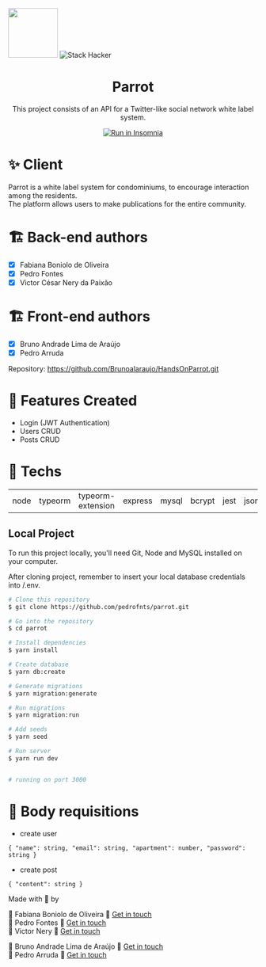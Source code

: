 <div>
  <img src="https://user-images.githubusercontent.com/90655270/161388302-145d58d6-723a-4dc1-97e7-80133dfa4c3a.png" width="100px">
  <img alt="Stack Hacker" src="https://img.shields.io/static/v1?label=stack&message=hacker&color=success&labelColor=grey">
</div>

<h1 align="center">Parrot</h1>

<p align="center">This project consists of an API for a Twitter-like social network white label system.</p>
<p align="center"><a href="https://insomnia.rest/run/?label=Parrot&uri=https%3A%2F%2Fraw.githubusercontent.com%2FNeryVictor%2Fparrot%2Fmain%2F.docs%2FInsomnia_2022-09-09.json" target="_blank"><img src="https://insomnia.rest/images/run.svg" alt="Run in Insomnia"></a>
</a></p>


 
✨ Client
===============

Parrot is a white label system for condominiums, to encourage interaction among the residents.<br>
The platform allows users to make publications for the entire community.


🏗️ Back-end authors
=================
- [x] Fabiana Boniolo de Oliveira
- [x] Pedro Fontes
- [x] Victor César Nery da Paixão 

🏗️ Front-end authors
=================

- [x] Bruno Andrade Lima de Araújo
- [x] Pedro Arruda 

Repository: https://github.com/Brunoalaraujo/HandsOnParrot.git

📝 Features Created
=====================
* Login (JWT Authentication)
* Users CRUD
* Posts CRUD


🚀 Techs
=================

<table>
<tr>
<td>node</td>
<td>typeorm</td>
<td>typeorm-extension</td>
<td>express</td>
<td>mysql</td>
<td>bcrypt</td>
<td>jest</td>
<td>jsonwebtoken</td>
<td>supertest</td>
<td>reflect-metadata</td>
</tr>
</table>

## Local Project

To run this project locally, you'll need Git, Node and MySQL installed on your computer. 

After cloning project, remember to insert your local database credentials into /.env.

```bash
# Clone this repository
$ git clone https://github.com/pedrofnts/parrot.git

# Go into the repository
$ cd parrot

# Install dependencies
$ yarn install

# Create database
$ yarn db:create

# Generate migrations
$ yarn migration:generate

# Run migrations
$ yarn migration:run

# Add seeds
$ yarn seed

# Run server
$ yarn run dev


# running on port 3000
```

📇 Body requisitions
=================

* create user 
```
{ "name": string, "email": string, "apartment": number, "password": string }
```
* create post 
```
{ "content": string }
```


Made with 💚 by <br>

🔹 Fabiana Boniolo de Oliveira 👋 [Get in touch](https://github.com/Fabi-Boniolo)<br>
🔹 Pedro Fontes 👋 [Get in touch](https://github.com/pedrofnts)<br>
🔹 Victor Nery 👋 [Get in touch](https://www.linkedin.com/in/neryvictor/)<br>

🔸 Bruno Andrade Lima de Araújo 👋 [Get in touch](https://github.com/Brunoalaraujo)<br>
🔸 Pedro Arruda 👋 [Get in touch](https://github.com/PedroRArruda)<br>
